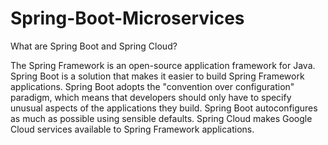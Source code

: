 # Spring-Boot-Microservices
What are Spring Boot and Spring Cloud?

The Spring Framework is an open-source application framework for Java. Spring Boot is a
solution that makes it easier to build Spring Framework applications. Spring Boot adopts the
"convention over configuration" paradigm, which means that developers should only have to
specify unusual aspects of the applications they build. Spring Boot autoconfigures as much as
possible using sensible defaults. Spring Cloud makes Google Cloud services available to Spring
Framework applications.


